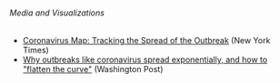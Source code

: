 
###### Media and Visualizations ######

* [Coronavirus Map: Tracking the Spread of the Outbreak][nyt1] (New York Times)
* [Why outbreaks like coronavirus spread exponentially, and how to "flatten the curve"][wapo1] (Washington Post)

[nyt1]: https://www.nytimes.com/interactive/2020/world/coronavirus-maps.html?te=1&nl=morning-briefing&emc=edit_NN_p_20200316&section=topNews&campaign_id=9&instance_id=16781&segment_id=22269&user_id=c88d4dd2def89ee89ee8f48c7f0605f2&regi_id=77621490tion=topNews
[wapo1]: https://www.washingtonpost.com/graphics/2020/world/corona-simulator/
